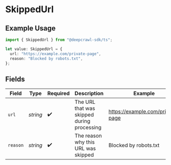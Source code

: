# SkippedUrl

## Example Usage

```typescript
import { SkippedUrl } from "@deepcrawl-sdk/ts";

let value: SkippedUrl = {
  url: "https://example.com/private-page",
  reason: "Blocked by robots.txt",
};
```

## Fields

| Field                                      | Type                                       | Required                                   | Description                                | Example                                    |
| ------------------------------------------ | ------------------------------------------ | ------------------------------------------ | ------------------------------------------ | ------------------------------------------ |
| `url`                                      | *string*                                   | :heavy_check_mark:                         | The URL that was skipped during processing | https://example.com/private-page           |
| `reason`                                   | *string*                                   | :heavy_check_mark:                         | The reason why this URL was skipped        | Blocked by robots.txt                      |